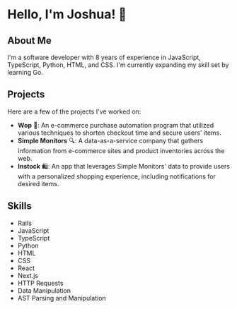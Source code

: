 # Hello, I'm Joshua! 👋

## About Me

I'm a software developer with 8 years of experience in JavaScript, TypeScript, Python, HTML, and CSS. I'm currently expanding my skill set by learning Go.

## Projects

Here are a few of the projects I've worked on:

- **Wop** 🤖: An e-commerce purchase automation program that utilized various techniques to shorten checkout time and secure users' items.
- **Simple Monitors** 🔍: A data-as-a-service company that gathers information from e-commerce sites and product inventories across the web.
- **Instock** 🛍️: An app that leverages Simple Monitors' data to provide users with a personalized shopping experience, including notifications for desired items.

## Skills

- Rails
- JavaScript
- TypeScript
- Python
- HTML
- CSS
- React
- Next.js
- HTTP Requests
- Data Manipulation
- AST Parsing and Manipulation
